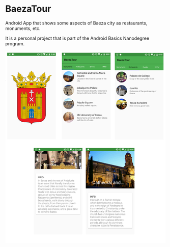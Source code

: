 # BaezaTour
Android App that shows some aspects of Baeza city as restaurants, monuments, etc.

It is a personal project that is part of the Android Basics Nanodegree program.

![Some screenshots of the project](https://github.com/mpayancabrera/BaezaTour/blob/master/screenshot.png)
